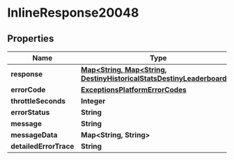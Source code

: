 
# InlineResponse20048

## Properties
Name | Type | Description | Notes
------------ | ------------- | ------------- | -------------
**response** | [**Map&lt;String, Map&lt;String, DestinyHistoricalStatsDestinyLeaderboard&gt;&gt;**](Map.md) |  |  [optional]
**errorCode** | [**ExceptionsPlatformErrorCodes**](ExceptionsPlatformErrorCodes.md) |  |  [optional]
**throttleSeconds** | **Integer** |  |  [optional]
**errorStatus** | **String** |  |  [optional]
**message** | **String** |  |  [optional]
**messageData** | **Map&lt;String, String&gt;** |  |  [optional]
**detailedErrorTrace** | **String** |  |  [optional]




